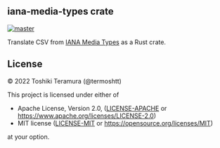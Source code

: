 iana-media-types crate
-----------------------
[![master](https://img.shields.io/badge/docs-master-blue)](https://termoshtt.github.io/iana-media-types/iana_media_types/index.html)

Translate CSV from [IANA Media Types](https://www.iana.org/assignments/media-types/media-types.xhtml) as a Rust crate.

License
--------

© 2022 Toshiki Teramura (@termoshtt)

This project is licensed under either of

- Apache License, Version 2.0, ([LICENSE-APACHE](LICENSE-APACHE) or https://www.apache.org/licenses/LICENSE-2.0)
- MIT license ([LICENSE-MIT](LICENSE-MIT) or https://opensource.org/licenses/MIT)

at your option.
